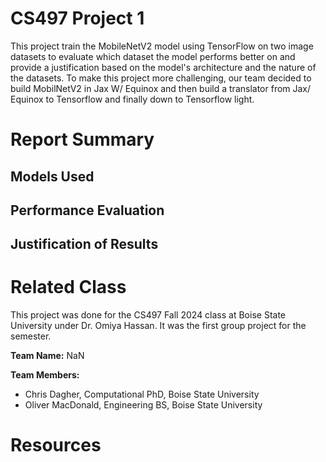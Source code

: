 # CS497 Project 1
This project train the MobileNetV2 model using TensorFlow on two image datasets to evaluate which dataset the model performs better on and provide a justification based on the model's architecture and the nature of the datasets. To make this project more challenging, our team decided to build MobilNetV2 in Jax W/ Equinox and then build a translator from Jax/ Equinox to Tensorflow and finally down to Tensorflow light.

# Report Summary

## Models Used

## Performance Evaluation

## Justification of Results

# Related Class
This project was done for the CS497 Fall 2024 class at Boise State University under Dr. Omiya Hassan. It was the first group project for the semester.

**Team Name:** NaN

**Team Members:**
- Chris Dagher, Computational PhD, Boise State University
- Oliver MacDonald, Engineering BS, Boise State University

# Resources
